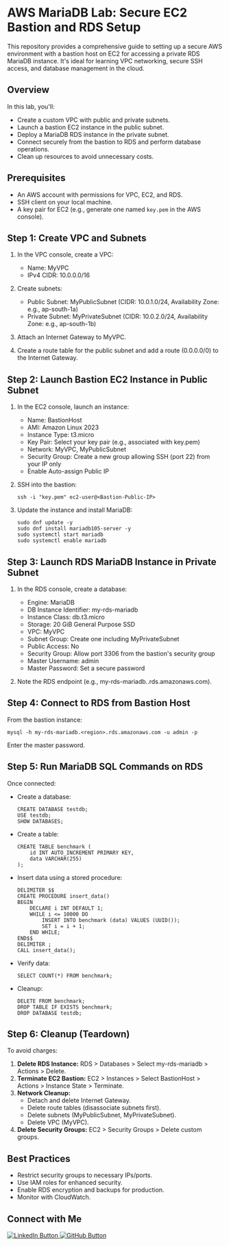 # AWS MariaDB Lab: Secure EC2 Bastion and RDS Setup

This repository provides a comprehensive guide to setting up a secure AWS environment with a bastion host on EC2 for accessing a private RDS MariaDB instance. It's ideal for learning VPC networking, secure SSH access, and database management in the cloud.

## Overview

In this lab, you'll:
- Create a custom VPC with public and private subnets.
- Launch a bastion EC2 instance in the public subnet.
- Deploy a MariaDB RDS instance in the private subnet.
- Connect securely from the bastion to RDS and perform database operations.
- Clean up resources to avoid unnecessary costs.

## Prerequisites

- An AWS account with permissions for VPC, EC2, and RDS.
- SSH client on your local machine.
- A key pair for EC2 (e.g., generate one named `key.pem` in the AWS console).

## Step 1: Create VPC and Subnets

1. In the VPC console, create a VPC:
   - Name: MyVPC
   - IPv4 CIDR: 10.0.0.0/16

2. Create subnets:
   - Public Subnet: MyPublicSubnet (CIDR: 10.0.1.0/24, Availability Zone: e.g., ap-south-1a)
   - Private Subnet: MyPrivateSubnet (CIDR: 10.0.2.0/24, Availability Zone: e.g., ap-south-1b)

3. Attach an Internet Gateway to MyVPC.
4. Create a route table for the public subnet and add a route (0.0.0.0/0) to the Internet Gateway.

## Step 2: Launch Bastion EC2 Instance in Public Subnet

1. In the EC2 console, launch an instance:
   - Name: BastionHost
   - AMI: Amazon Linux 2023
   - Instance Type: t3.micro
   - Key Pair: Select your key pair (e.g., associated with key.pem)
   - Network: MyVPC, MyPublicSubnet
   - Security Group: Create a new group allowing SSH (port 22) from your IP only
   - Enable Auto-assign Public IP

2. SSH into the bastion:
   ```
   ssh -i "key.pem" ec2-user@<Bastion-Public-IP>
   ```

3. Update the instance and install MariaDB:
   ```
   sudo dnf update -y
   sudo dnf install mariadb105-server -y
   sudo systemctl start mariadb
   sudo systemctl enable mariadb
   ```

## Step 3: Launch RDS MariaDB Instance in Private Subnet

1. In the RDS console, create a database:
   - Engine: MariaDB
   - DB Instance Identifier: my-rds-mariadb
   - Instance Class: db.t3.micro
   - Storage: 20 GiB General Purpose SSD
   - VPC: MyVPC
   - Subnet Group: Create one including MyPrivateSubnet
   - Public Access: No
   - Security Group: Allow port 3306 from the bastion's security group
   - Master Username: admin
   - Master Password: Set a secure password

2. Note the RDS endpoint (e.g., my-rds-mariadb.<region>.rds.amazonaws.com).

## Step 4: Connect to RDS from Bastion Host

From the bastion instance:
```
mysql -h my-rds-mariadb.<region>.rds.amazonaws.com -u admin -p
```
Enter the master password.

## Step 5: Run MariaDB SQL Commands on RDS

Once connected:

- Create a database:
  ```
  CREATE DATABASE testdb;
  USE testdb;
  SHOW DATABASES;
  ```

- Create a table:
  ```
  CREATE TABLE benchmark (
      id INT AUTO_INCREMENT PRIMARY KEY,
      data VARCHAR(255)
  );
  ```

- Insert data using a stored procedure:
  ```
  DELIMITER $$
  CREATE PROCEDURE insert_data()
  BEGIN
      DECLARE i INT DEFAULT 1;
      WHILE i <= 10000 DO
          INSERT INTO benchmark (data) VALUES (UUID());
          SET i = i + 1;
      END WHILE;
  END$$
  DELIMITER ;
  CALL insert_data();
  ```

- Verify data:
  ```
  SELECT COUNT(*) FROM benchmark;
  ```

- Cleanup:
  ```
  DELETE FROM benchmark;
  DROP TABLE IF EXISTS benchmark;
  DROP DATABASE testdb;
  ```

## Step 6: Cleanup (Teardown)

To avoid charges:
1. **Delete RDS Instance:** RDS > Databases > Select my-rds-mariadb > Actions > Delete.
2. **Terminate EC2 Bastion:** EC2 > Instances > Select BastionHost > Actions > Instance State > Terminate.
3. **Network Cleanup:**
   - Detach and delete Internet Gateway.
   - Delete route tables (disassociate subnets first).
   - Delete subnets (MyPublicSubnet, MyPrivateSubnet).
   - Delete VPC (MyVPC).
4. **Delete Security Groups:** EC2 > Security Groups > Delete custom groups.

## Best Practices

- Restrict security groups to necessary IPs/ports.
- Use IAM roles for enhanced security.
- Enable RDS encryption and backups for production.
- Monitor with CloudWatch.


## Connect with Me

<a href="https://www.linkedin.com/in/hiranmaya-biswas-505a1823a/" target="_blank"> <img src="https://img.shields.io/badge/LinkedIn-0077B5?style=for-the-badge&logo=linkedin&logoColor=white" alt="LinkedIn Button"> </a> 
<a href="https://github.com/Harry-404" target="_blank"> <img src="https://img.shields.io/badge/GitHub-100000?style=for-the-badge&logo=github&logoColor=white" alt="GitHub Button"> </a>

